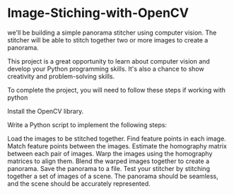# Image-Stiching-with-OpenCV
 we'll be building a simple panorama stitcher using computer vision. The stitcher will be able to stitch together two or more images to create a panorama.

This project is a great opportunity to learn about computer vision and develop your Python programming skills. It's also a chance to show  creativity and problem-solving skills.

To complete the project, you will need to follow these steps if working with python

Install the OpenCV library.

Write a Python script to implement the following steps:

Load the images to be stitched together.
Find feature points in each image.
Match feature points between the images.
Estimate the homography matrix between each pair of images.
Warp the images using the homography matrices to align them.
Blend the warped images together to create a panorama.
Save the panorama to a file.
Test your stitcher by stitching together a set of images of a scene. The panorama should be seamless, and the scene should be accurately represented.

